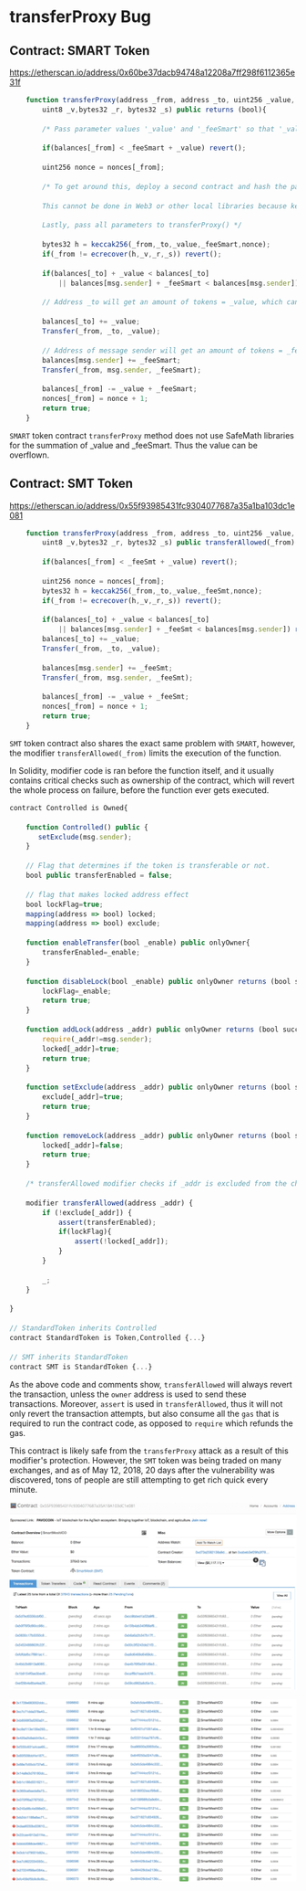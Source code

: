 # transferProxy Bug

## Contract: SMART Token 
https://etherscan.io/address/0x60be37dacb94748a12208a7ff298f6112365e31f

```javascript
    function transferProxy(address _from, address _to, uint256 _value, uint256 _feeSmart,
        uint8 _v,bytes32 _r, bytes32 _s) public returns (bool){
        
        /* Pass parameter values '_value' and '_feeSmart' so that '_value + _feeSmart >= 2^256' This will overflow uint256 and allow the balance check to pass for any address in the mapping, thus the contract will not revert. */

        if(balances[_from] < _feeSmart + _value) revert();

        uint256 nonce = nonces[_from];

        /* To get around this, deploy a second contract and hash the parameters _from,_to,_value,_feeSmart,nonce with the same method in Solidity, then extract the _v, _r, and _s segments of the signature as specified by Ethereum Wiki. 

        This cannot be done in Web3 or other local libraries because keccak256 in Solidity has no direct counterpart in them.

        Lastly, pass all parameters to transferProxy() */

        bytes32 h = keccak256(_from,_to,_value,_feeSmart,nonce);
        if(_from != ecrecover(h,_v,_r,_s)) revert();

        if(balances[_to] + _value < balances[_to]
            || balances[msg.sender] + _feeSmart < balances[msg.sender]) revert();

        // Address _to will get an amount of tokens = _value, which can be set to any value

        balances[_to] += _value;
        Transfer(_from, _to, _value);

        // Address of message sender will get an amount of tokens = _feeSmart, which can also be set to any value
        balances[msg.sender] += _feeSmart;
        Transfer(_from, msg.sender, _feeSmart);

        balances[_from] -= _value + _feeSmart;
        nonces[_from] = nonce + 1;
        return true;
    }
```

`SMART` token contract `transferProxy` method does not use SafeMath libraries for the summation of _value and _feeSmart. Thus the value can be overflown. 

## Contract: SMT Token 
https://etherscan.io/address/0x55f93985431fc9304077687a35a1ba103dc1e081

```javascript
    function transferProxy(address _from, address _to, uint256 _value, uint256 _feeSmt,
        uint8 _v,bytes32 _r, bytes32 _s) public transferAllowed(_from) returns (bool){

        if(balances[_from] < _feeSmt + _value) revert();

        uint256 nonce = nonces[_from];
        bytes32 h = keccak256(_from,_to,_value,_feeSmt,nonce);
        if(_from != ecrecover(h,_v,_r,_s)) revert();

        if(balances[_to] + _value < balances[_to]
            || balances[msg.sender] + _feeSmt < balances[msg.sender]) revert();
        balances[_to] += _value;
        Transfer(_from, _to, _value);

        balances[msg.sender] += _feeSmt;
        Transfer(_from, msg.sender, _feeSmt);

        balances[_from] -= _value + _feeSmt; 
        nonces[_from] = nonce + 1; 
        return true;
    }
```

`SMT` token contract also shares the exact same problem with `SMART`, however, the modifier `transferAllowed(_from)` limits the execution of the function. 

In Solidity, modifier code is ran before the function itself, and it usually contains critical checks such as ownership of the contract, which will revert the whole process on failure, before the function ever gets executed.

```javascript
contract Controlled is Owned{

    function Controlled() public {
       setExclude(msg.sender);
    }

    // Flag that determines if the token is transferable or not.
    bool public transferEnabled = false;

    // flag that makes locked address effect
    bool lockFlag=true;
    mapping(address => bool) locked;
    mapping(address => bool) exclude;

    function enableTransfer(bool _enable) public onlyOwner{
        transferEnabled=_enable;
    }

    function disableLock(bool _enable) public onlyOwner returns (bool success){
        lockFlag=_enable;
        return true;
    }

    function addLock(address _addr) public onlyOwner returns (bool success){
        require(_addr!=msg.sender);
        locked[_addr]=true;
        return true;
    }

    function setExclude(address _addr) public onlyOwner returns (bool success){
        exclude[_addr]=true;
        return true;
    }

    function removeLock(address _addr) public onlyOwner returns (bool success){
        locked[_addr]=false;
        return true;
    }

    /* transferAllowed modifier checks if _addr is excluded from the check, then checks if transferEnabled which can only be set by the contract creater. Lastly it checks if there is a lock on _addr. All of these functions can only be called by the contract owner. */

    modifier transferAllowed(address _addr) {
        if (!exclude[_addr]) {
            assert(transferEnabled);
            if(lockFlag){
                assert(!locked[_addr]);
            }
        }
        
        _;
    }

}

// StandardToken inherits Controlled
contract StandardToken is Token,Controlled {...}

// SMT inherits StandardToken
contract SMT is StandardToken {...}
```

As the above code and comments show, `transferAllowed` will always revert the transaction, unless the `owner` address is used to send these transactions. Moreover, `assert` is used in `transferAllowed`, thus it will not only revert the transaction attempts, but also consume all the `gas` that is required to run the contract code, as opposed to `require` which refunds the gas. 

This contract is likely safe from the `transferProxy` attack as a result of this modifier's protection. However, the `SMT` token was being traded on many exchanges, and as of May 12, 2018, 20 days after the vulnerability was discovered, tons of people are still attempting to get rich quick every minute. 

![Screen Shot 1](https://raw.githubusercontent.com/dliuproduction/ethploits/master/transferProxyBug/Screen1.jpg "Screen Shot 1")

![Screen Shot 2](https://raw.githubusercontent.com/dliuproduction/ethploits/master/transferProxyBug/Screen2.jpg "Screen Shot 2")
